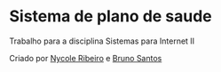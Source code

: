 # Sistema de plano de saude
 
Trabalho para a disciplina Sistemas para Internet II

Criado por [Nycole Ribeiro](https://github.com/NycoleRibeiro) e [Bruno Santos](https://github.com/BrunoSanthos)
